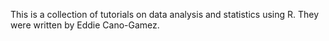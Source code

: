 This is a collection of tutorials on data analysis and statistics using R. They were written by Eddie Cano-Gamez.
